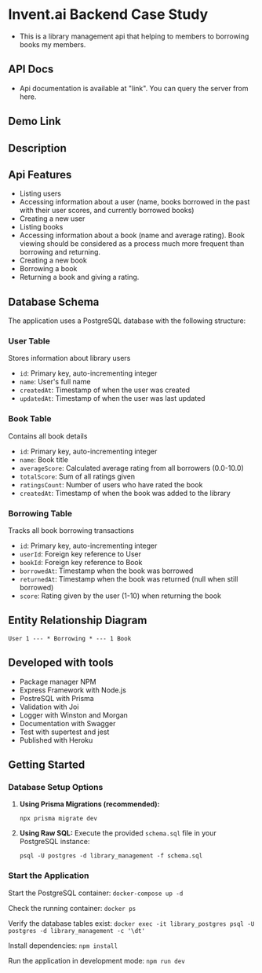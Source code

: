 # Invent.ai Backend Case Study

- This is a library management api that helping to members to borrowing books my members.

## API Docs

- Api documentation is available at "link". You can query the server from here.

## Demo Link

## Description

## Api Features

- Listing users
- Accessing information about a user (name, books borrowed in the past with their user
  scores, and currently borrowed books)
- Creating a new user
- Listing books
- Accessing information about a book (name and average rating). Book viewing should be
  considered as a process much more frequent than borrowing and returning.
- Creating a new book
- Borrowing a book
- Returning a book and giving a rating.

## Database Schema

The application uses a PostgreSQL database with the following structure:

### User Table

Stores information about library users

- `id`: Primary key, auto-incrementing integer
- `name`: User's full name
- `createdAt`: Timestamp of when the user was created
- `updatedAt`: Timestamp of when the user was last updated

### Book Table

Contains all book details

- `id`: Primary key, auto-incrementing integer
- `name`: Book title
- `averageScore`: Calculated average rating from all borrowers (0.0-10.0)
- `totalScore`: Sum of all ratings given
- `ratingsCount`: Number of users who have rated the book
- `createdAt`: Timestamp of when the book was added to the library

### Borrowing Table

Tracks all book borrowing transactions

- `id`: Primary key, auto-incrementing integer
- `userId`: Foreign key reference to User
- `bookId`: Foreign key reference to Book
- `borrowedAt`: Timestamp when the book was borrowed
- `returnedAt`: Timestamp when the book was returned (null when still borrowed)
- `score`: Rating given by the user (1-10) when returning the book

## Entity Relationship Diagram

```
User 1 --- * Borrowing * --- 1 Book
```

## Developed with tools

- Package manager NPM
- Express Framework with Node.js
- PostreSQL with Prisma
- Validation with Joi
- Logger with Winston and Morgan
- Documentation with Swagger
- Test with supertest and jest
- Published with Heroku

## Getting Started

### Database Setup Options

1. **Using Prisma Migrations (recommended):**

   ```
   npx prisma migrate dev
   ```

2. **Using Raw SQL:**
   Execute the provided `schema.sql` file in your PostgreSQL instance:
   ```
   psql -U postgres -d library_management -f schema.sql
   ```

### Start the Application

Start the PostgreSQL container:
`docker-compose up -d`

Check the running container:
`docker ps`

Verify the database tables exist:
`docker exec -it library_postgres psql -U postgres -d library_management -c '\dt'`

Install dependencies:
`npm install`

Run the application in development mode:
`npm run dev`
